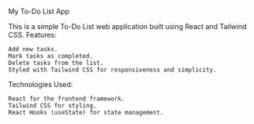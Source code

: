 My To-Do List App

This is a simple To-Do List web application built using React and Tailwind CSS.
Features:

    Add new tasks.
    Mark tasks as completed.
    Delete tasks from the list.
    Styled with Tailwind CSS for responsiveness and simplicity.

Technologies Used:

    React for the frontend framework.
    Tailwind CSS for styling.
    React Hooks (useState) for state management.
